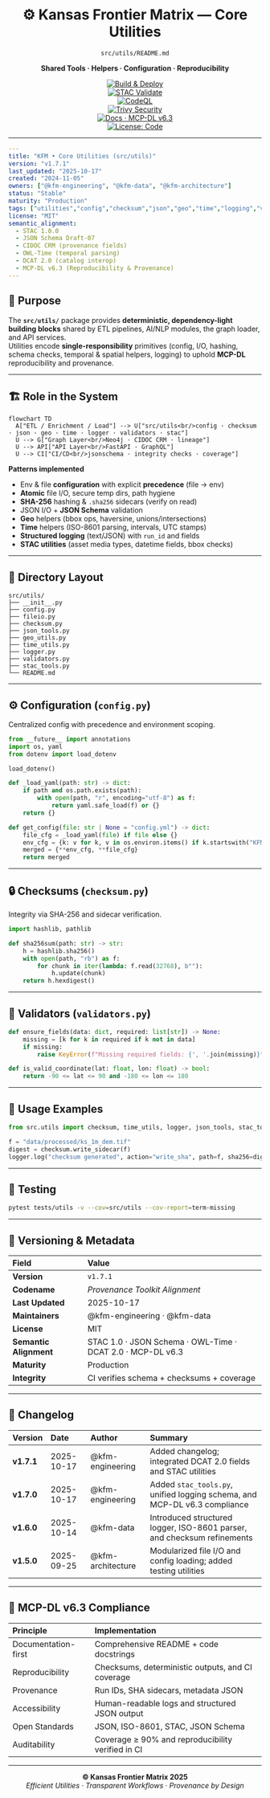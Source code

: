 <div align="center">

# ⚙️ Kansas Frontier Matrix — **Core Utilities**  
`src/utils/README.md`

**Shared Tools · Helpers · Configuration · Reproducibility**

[![Build & Deploy](https://github.com/bartytime4life/Kansas-Frontier-Matrix/actions/workflows/site.yml/badge.svg)](../../.github/workflows/site.yml)  
[![STAC Validate](https://github.com/bartytime4life/Kansas-Frontier-Matrix/actions/workflows/stac-validate.yml/badge.svg)](../../.github/workflows/stac-validate.yml)  
[![CodeQL](https://github.com/bartytime4life/Kansas-Frontier-Matrix/actions/workflows/codeql.yml/badge.svg)](../../.github/workflows/codeql.yml)  
[![Trivy Security](https://github.com/bartytime4life/Kansas-Frontier-Matrix/actions/workflows/trivy.yml/badge.svg)](../../.github/workflows/trivy.yml)  
[![Docs · MCP-DL v6.3](https://img.shields.io/badge/Docs-MCP--DL%20v6.3-green)](../../docs/)  
[![License: Code](https://img.shields.io/badge/License-MIT-success)](../../LICENSE)

</div>

---

```yaml
---
title: "KFM • Core Utilities (src/utils)"
version: "v1.7.1"
last_updated: "2025-10-17"
created: "2024-11-05"
owners: ["@kfm-engineering", "@kfm-data", "@kfm-architecture"]
status: "Stable"
maturity: "Production"
tags: ["utilities","config","checksum","json","geo","time","logging","validation","stac","mcp"]
license: "MIT"
semantic_alignment:
  - STAC 1.0.0
  - JSON Schema Draft-07
  - CIDOC CRM (provenance fields)
  - OWL-Time (temporal parsing)
  - DCAT 2.0 (catalog interop)
  - MCP-DL v6.3 (Reproducibility & Provenance)
---
```

## 🎯 Purpose

The **`src/utils/`** package provides **deterministic, dependency-light building blocks** shared by ETL pipelines, AI/NLP modules, the graph loader, and API services.  
Utilities encode **single-responsibility** primitives (config, I/O, hashing, schema checks, temporal & spatial helpers, logging) to uphold **MCP-DL** reproducibility and provenance.

---

## 🏗️ Role in the System

```mermaid
flowchart TD
  A["ETL / Enrichment / Load"] --> U["src/utils<br/>config · checksum · json · geo · time · logger · validators · stac"]
  U --> G["Graph Layer<br/>Neo4j · CIDOC CRM · lineage"]
  U --> API["API Layer<br/>FastAPI · GraphQL"]
  U --> CI["CI/CD<br/>jsonschema · integrity checks · coverage"]
```
<!-- END OF MERMAID -->

**Patterns implemented**

- Env & file **configuration** with explicit **precedence** (file → env)  
- **Atomic** file I/O, secure temp dirs, path hygiene  
- **SHA-256** hashing & `.sha256` sidecars (verify on read)  
- JSON I/O + **JSON Schema** validation  
- **Geo** helpers (bbox ops, haversine, unions/intersections)  
- **Time** helpers (ISO-8601 parsing, intervals, UTC stamps)  
- **Structured logging** (text/JSON) with `run_id` and fields  
- **STAC utilities** (asset media types, datetime fields, bbox checks)

---

## 📂 Directory Layout

```text
src/utils/
├── __init__.py
├── config.py
├── fileio.py
├── checksum.py
├── json_tools.py
├── geo_utils.py
├── time_utils.py
├── logger.py
├── validators.py
├── stac_tools.py
└── README.md
```

---

## ⚙️ Configuration (`config.py`)

Centralized config with precedence and environment scoping.

```python
from __future__ import annotations
import os, yaml
from dotenv import load_dotenv

load_dotenv()

def _load_yaml(path: str) -> dict:
    if path and os.path.exists(path):
        with open(path, "r", encoding="utf-8") as f:
            return yaml.safe_load(f) or {}
    return {}

def get_config(file: str | None = "config.yml") -> dict:
    file_cfg = _load_yaml(file) if file else {}
    env_cfg = {k: v for k, v in os.environ.items() if k.startswith("KFM_")}
    merged = {**env_cfg, **file_cfg}
    return merged
```

---

## 🔒 Checksums (`checksum.py`)

Integrity via SHA-256 and sidecar verification.

```python
import hashlib, pathlib

def sha256sum(path: str) -> str:
    h = hashlib.sha256()
    with open(path, "rb") as f:
        for chunk in iter(lambda: f.read(32768), b""):
            h.update(chunk)
    return h.hexdigest()
```

---

## 🧩 Validators (`validators.py`)

```python
def ensure_fields(data: dict, required: list[str]) -> None:
    missing = [k for k in required if k not in data]
    if missing:
        raise KeyError(f"Missing required fields: {', '.join(missing)}")

def is_valid_coordinate(lat: float, lon: float) -> bool:
    return -90 <= lat <= 90 and -180 <= lon <= 180
```

---

## 🧰 Usage Examples

```python
from src.utils import checksum, time_utils, logger, json_tools, stac_tools

f = "data/processed/ks_1m_dem.tif"
digest = checksum.write_sidecar(f)
logger.log("checksum generated", action="write_sha", path=f, sha256=digest)
```

---

## 🧪 Testing

```bash
pytest tests/utils -v --cov=src/utils --cov-report=term-missing
```

---

## 🧮 Versioning & Metadata

| Field | Value |
| :-- | :-- |
| **Version** | `v1.7.1` |
| **Codename** | *Provenance Toolkit Alignment* |
| **Last Updated** | 2025-10-17 |
| **Maintainers** | @kfm-engineering · @kfm-data |
| **License** | MIT |
| **Semantic Alignment** | STAC 1.0 · JSON Schema · OWL-Time · DCAT 2.0 · MCP-DL v6.3 |
| **Maturity** | Production |
| **Integrity** | CI verifies schema + checksums + coverage |

---

## 🧾 Changelog

| Version | Date | Author | Summary |
| :------ | :---- | :------ | :-------- |
| **v1.7.1** | 2025-10-17 | @kfm-engineering | Added changelog; integrated DCAT 2.0 fields and STAC utilities |
| **v1.7.0** | 2025-10-17 | @kfm-engineering | Added `stac_tools.py`, unified logging schema, and MCP-DL v6.3 compliance |
| **v1.6.0** | 2025-10-14 | @kfm-data | Introduced structured logger, ISO-8601 parser, and checksum refinements |
| **v1.5.0** | 2025-09-25 | @kfm-architecture | Modularized file I/O and config loading; added testing utilities |

---

## 🧠 MCP-DL v6.3 Compliance

| Principle | Implementation |
| :-- | :-- |
| Documentation-first | Comprehensive README + code docstrings |
| Reproducibility | Checksums, deterministic outputs, and CI coverage |
| Provenance | Run IDs, SHA sidecars, metadata JSON |
| Accessibility | Human-readable logs and structured JSON output |
| Open Standards | JSON, ISO-8601, STAC, JSON Schema |
| Auditability | Coverage ≥ 90% and reproducibility verified in CI |

---

<div align="center">

**© Kansas Frontier Matrix 2025**  
*Efficient Utilities · Transparent Workflows · Provenance by Design*

</div>